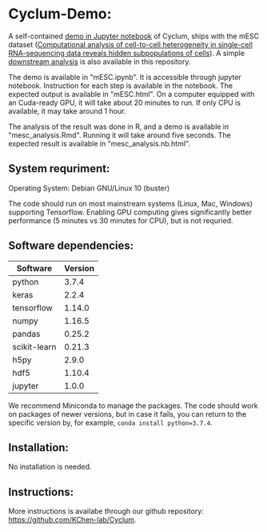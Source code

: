 # Cyclum-Demo:
A self-contained [demo in Jupyter notebook](https://github.com/KChen-lab/Cyclum-Demo/blob/master/mESC.ipynb) of Cyclum, ships with the mESC dataset ([Computational analysis of cell-to-cell heterogeneity in single-cell RNA-sequencing data reveals hidden subpopulations of cells](https://www.nature.com/articles/nbt.3102)). A simple [downstream analysis](https://kchen-lab.github.io/Cyclum-Demo/mesc_analysis.nb.html) is also available in this repository.

The demo is available in "mESC.ipynb". It is accessible through jupyter notebook. Instruction for each step is available in the notebook. The expected output is available in "mESC.html". On a computer equipped with an Cuda-ready GPU, it will take about 20 minutes to run. If only CPU is available, it may take around 1 hour.

The analysis of the result was done in R, and a demo is available in "mesc_analysis.Rmd". Running it will take around five seconds. The expected result is available in "mesc_analysis.nb.html".

## System requriment:
Operating System: Debian GNU/Linux 10 (buster)

The code should run on most mainstream systems (Linux, Mac, Windows) supporting Tensorflow. Enabling GPU computing gives significantly better performance (5 minutes vs 30 minutes for CPU), but is not requried.

## Software dependencies: 

|Software    | Version|
|------------|--------|
|python      | 3.7.4  |
|keras       | 2.2.4  |
|tensorflow  | 1.14.0 |
|numpy       | 1.16.5 |
|pandas      | 0.25.2 |
|scikit-learn| 0.21.3 |
|h5py        | 2.9.0  |
|hdf5        | 1.10.4 |
|jupyter     | 1.0.0  |

We recommend Miniconda to manage the packages. The code should work on packages of newer versions, but in case it fails, you can return to the specific version by, for example, `conda install python=3.7.4`.

## Installation: 
No installation is needed.

## Instructions:
More instructions is availabe through our github repository: https://github.com/KChen-lab/Cyclum.
